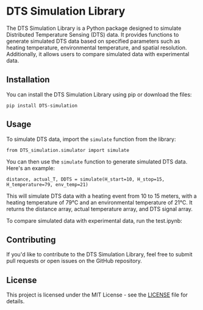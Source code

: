 <h1>DTS Simulation Library</h1>

<p>The DTS Simulation Library is a Python package designed to simulate Distributed Temperature Sensing (DTS) data. It provides functions to generate simulated DTS data based on specified parameters such as heating temperature, environmental temperature, and spatial resolution. Additionally, it allows users to compare simulated data with experimental data.</p>

<h2>Installation</h2>

<p>You can install the DTS Simulation Library using pip or download the files:</p>

<pre><code>pip install DTS-simulation
</code></pre>

<h2>Usage</h2>

<p>To simulate DTS data, import the <code>simulate</code> function from the library:</p>

<pre><code>from DTS_simulation.simulator import simulate
</code></pre>

<p>You can then use the <code>simulate</code> function to generate simulated DTS data. Here's an example:</p>

<pre><code>distance, actual_T, DDTS = simulate(H_start=10, H_stop=15, H_temperature=79, env_temp=21)
</code></pre>

<p>This will simulate DTS data with a heating event from 10 to 15 meters, with a heating temperature of 79°C and an environmental temperature of 21°C. It returns the distance array, actual temperature array, and DTS signal array.</p>

<p>To compare simulated data with experimental data, run the test.ipynb:</p>

<h2>Contributing</h2>

<p>If you'd like to contribute to the DTS Simulation Library, feel free to submit pull requests or open issues on the GitHub repository.</p>

<h2>License</h2>

<p>This project is licensed under the MIT License - see the <a href="LICENSE">LICENSE</a> file for details.</p>
